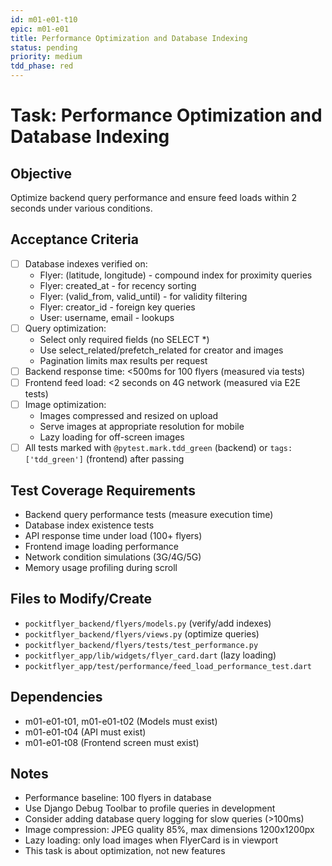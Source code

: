 ```yaml
---
id: m01-e01-t10
epic: m01-e01
title: Performance Optimization and Database Indexing
status: pending
priority: medium
tdd_phase: red
---
```


# Task: Performance Optimization and Database Indexing

## Objective
Optimize backend query performance and ensure feed loads within 2 seconds under various conditions.

## Acceptance Criteria
- [ ] Database indexes verified on:
  - Flyer: (latitude, longitude) - compound index for proximity queries
  - Flyer: created_at - for recency sorting
  - Flyer: (valid_from, valid_until) - for validity filtering
  - Flyer: creator_id - foreign key queries
  - User: username, email - lookups
- [ ] Query optimization:
  - Select only required fields (no SELECT *)
  - Use select_related/prefetch_related for creator and images
  - Pagination limits max results per request
- [ ] Backend response time: <500ms for 100 flyers (measured via tests)
- [ ] Frontend feed load: <2 seconds on 4G network (measured via E2E tests)
- [ ] Image optimization:
  - Images compressed and resized on upload
  - Serve images at appropriate resolution for mobile
  - Lazy loading for off-screen images
- [ ] All tests marked with `@pytest.mark.tdd_green` (backend) or `tags: ['tdd_green']` (frontend) after passing

## Test Coverage Requirements
- Backend query performance tests (measure execution time)
- Database index existence tests
- API response time under load (100+ flyers)
- Frontend image loading performance
- Network condition simulations (3G/4G/5G)
- Memory usage profiling during scroll

## Files to Modify/Create
- `pockitflyer_backend/flyers/models.py` (verify/add indexes)
- `pockitflyer_backend/flyers/views.py` (optimize queries)
- `pockitflyer_backend/flyers/tests/test_performance.py`
- `pockitflyer_app/lib/widgets/flyer_card.dart` (lazy loading)
- `pockitflyer_app/test/performance/feed_load_performance_test.dart`

## Dependencies
- m01-e01-t01, m01-e01-t02 (Models must exist)
- m01-e01-t04 (API must exist)
- m01-e01-t08 (Frontend screen must exist)

## Notes
- Performance baseline: 100 flyers in database
- Use Django Debug Toolbar to profile queries in development
- Consider adding database query logging for slow queries (>100ms)
- Image compression: JPEG quality 85%, max dimensions 1200x1200px
- Lazy loading: only load images when FlyerCard is in viewport
- This task is about optimization, not new features
